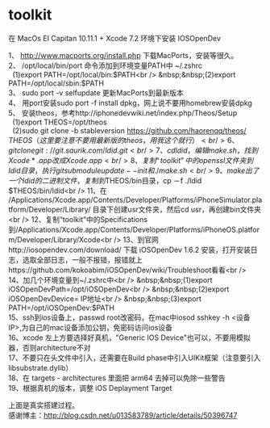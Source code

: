 # toolkit
在 MacOs EI Capitan 10.11.1  +  Xcode 7.2 环境下安装 IOSOpenDev

1、 http://www.macports.org/install.php  下载MacPorts，安装等很久。<br />
2、 /opt/local/bin/port 命令添加到环境变量PATH中 ~/.zshrc <br />
&nbsp;&nbsp;(1)export PATH=/opt/local/bin:$PATH<br />
&nbsp;&nbsp;(2)export PATH=/opt/local/sbin:$PATH<br />
3、 sudo port -v selfupdate 更新MacPorts到最新版本<br />
4、 用port安装sudo port -f install dpkg，网上说不要用homebrew安装dpkg<br />
5、 安装theos，参考http://iphonedevwiki.net/index.php/Theos/Setup<br />
&nbsp;&nbsp;(1)export THEOS=/opt/theos<br />
&nbsp;&nbsp;(2)sudo git clone -b stableversion https://github.com/haorenqq/theos/ $THEOS （这里要注意不要用最新版的theos，用我这个就行）<br />
6、git clone git://git.saurik.com/ldid.git<br />
7、cd ldid，编辑make.sh，找到 Xcode*.app 改成 Xcode.app<br />
8、复制“toolkit”中的openssl文件夹到ldid目录，执行 git submodule update --init 和  ./make.sh<br />
9、make出了一个ldid的二进制文件，复制到$THEOS/bin目录，cp －f ./ldid $THEOS/bin/ldid<br />
11、在 /Applications/Xcode.app/Contents/Developer/Platforms/iPhoneSimulator.platform/Developer/Library/ 目录下创建usr文件夹，然后cd usr，再创建bin文件夹<br />
12、复制“toolkit”中的Specifications到/Applications/Xcode.app/Contents/Developer/Platforms/iPhoneOS.platform/Developer/Library/Xcode<br />
13、到官网http://iosopendev.com/download/ 下载 iOSOpenDev 1.6.2 安装，打开安装日志，选取全部日志，一般不报错，报错就上https://github.com/kokoabim/iOSOpenDev/wiki/Troubleshoot看看<br />
14、加几个环境变量到~/.zshrc中<br />
&nbsp;&nbsp;(1)export iOSOpenDevPath=/opt/iOSOpenDev<br />
&nbsp;&nbsp;(2)export iOSOpenDevDevice= IP地址<br />
&nbsp;&nbsp;(3)export PATH=/opt/iOSOpenDev:$PATH<br />
15、ssh到ios设备上，passwd root改密码，在mac中iosod sshkey -h <设备IP>,为自己的mac设备添加公钥，免密码访问ios设备<br />
16、xcode 左上方要选择好真机，"Generic IOS Device"也可以，不要用模拟器，否则architecture不对<br />
17、不要只在头文件中引入<UIKit>，还需要在Build phase中引入UIKit框架（注意要引入libsubstrate.dylib）<br />
18、在 targets - architectures 里面把 arm64 去掉可以免除一些警告<br />
19、根据真机的版本，调整 iOS Deplayment Target<br />

上面是真实搭建过程。<br />
感谢博主：http://blog.csdn.net/u013583789/article/details/50396747<br />
